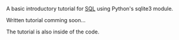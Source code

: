 A basic introductory tutorial for [SQL](http://www.w3schools.com/sql/) using Python's sqlite3 module.

Written tutorial comming soon...

The tutorial is also inside of the code.

